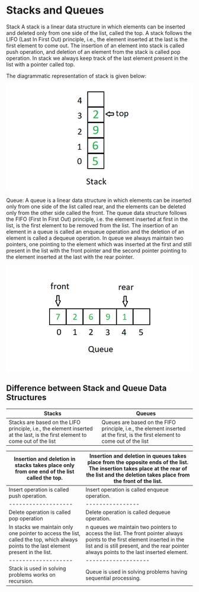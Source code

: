# Stacks and Queues 

Stack A stack is a linear data structure in which elements can be inserted and deleted only from one side of
the list, called the top. A stack follows the LIFO (Last In First Out) principle, i.e., the element inserted
at the last is the first element to come out. The insertion of an element into stack is called push 
operation, and deletion of an element from the stack is called pop operation. In stack we always keep track 
of the last element present in the list with a pointer called top.

The diagrammatic representation of stack is given below:

![](./geek-stack-1.png)


Queue: A queue is a linear data structure in which elements can be inserted only from one side of the list 
called rear, and the elements can be deleted only from the other side called the front. The queue data 
structure follows the FIFO (First In First Out) principle, i.e. the element inserted at first in the list, is
the first element to be removed from the list. The insertion of an element in a queue is called an enqueue 
operation and the deletion of an element is called a dequeue operation. In queue we always maintain two 
pointers, one pointing to the element which was inserted at the first and still present in the list with the 
front pointer and the second pointer pointing to the element inserted at the last with the rear pointer.

![](./geek-queue-1.png)

## Difference between Stack and Queue Data Structures

|Stacks|Queues|
|-------------------|----------------|
|Stacks are based on the LIFO principle, i.e., the element inserted at the last, is the first element to come out of the list|Queues are based on the FIFO principle, i.e., the element inserted at the first, is the first element to come out of the list|

|Insertion and deletion in stacks takes place only from one end of the list called the top. |Insertion and deletion in queues takes place from the opposite ends of the list. The insertion takes place at the rear of the list and the deletion takes place from the front of the list.|
|-------------------|----------------|
|Insert operation is called push operation.|Insert operation is called enqueue operation.|
|-------------------|----------------|
|Delete operation is called pop operation|Delete operation is called dequeue operation.|
|In stacks we maintain only one pointer to access the list, called the top, which always points to the last element present in the list.|n queues we maintain two pointers to access the list. The front pointer always points to the first element inserted in the list and is still present, and the rear pointer always points to the last inserted element.|
|-------------------|-------------------|
|Stack is used in solving problems works on recursion.|Queue is used in solving problems having sequential processing.|
